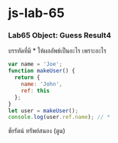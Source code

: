 # js-lab-65
### Lab65 Object: Guess Result4
บรรทัดที่มี * ให้ผลลัพธ์เป็นอะไร เพราะอะไร

```JavaScript
var name = 'Joe';
function makeUser() {
  return {
    name: 'John',
    ref: this
  };
}
let user = makeUser();
console.log(user.ref.name); // *
```
ชัยรัตน์ ทรัพย์สนอง (ตูน)
